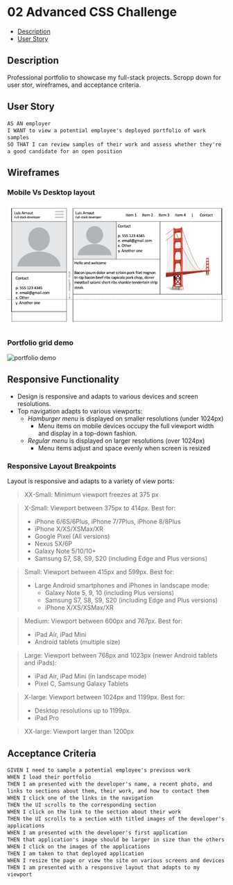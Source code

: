 # 02 Advanced CSS Challenge

* [Description](#Description)
* [User Story](#User-Story)

## Description
Professional portfolio to showcase my full-stack projects. Scropp down for user stor, wireframes, and acceptance criteria.

## User Story
```
AS AN employer
I WANT to view a potential employee's deployed portfolio of work samples
SO THAT I can review samples of their work and assess whether they're a good candidate for an open position
```

## Wireframes

### Mobile Vs Desktop layout
![header wireframe](./assets/images/challenge-two-wireframe.png)

### Portfolio grid demo 
![portfolio demo](./assets/images/02-advanced-css-homework-demo.gif)

## Responsive Functionality

- Design is responsive and adapts to various devices and screen resolutions. 
- Top navigation adapts to various viewports:
  - _Hamburger menu_ is displayed on smaller resolutions (under 1024px)
    - Menu items on mobile devices occupy the full viewport width and display in a top-down fashion.
  - _Regular menu_ is displayed on larger resolutions (over 1024px)
    - Menu items adjust and space evenly when screen is resized
  

### Responsive Layout Breakpoints
Layout is responsive and adapts to a variety of view ports:
> XX-Small: Minimum viewport freezes at 375 px

> X-Small: Viewport between 375px to 414px. Best for:
> - iPhone 6/6S/6Plus, iPhone 7/7Plus, iPhone 8/8Plus
> - iPhone X/XS/XSMax/XR
> - Google Pixel (All versions) 
> - Nexus 5X/6P 
> - Galaxy Note 5/10/10+ 
> - Samsung S7, S8, S9, S20 (including Edge and Plus versions)

> Small: Viewport between 415px and 599px. Best for: 
> - Large Android smartphones and iPhones in landscape mode:
>   - Galaxy Note 5, 9, 10 (including Plus versions)
>   - Samsung S7, S8, S9, S20 (including Edge and Plus versions) 
>   - iPhone X/XS/XSMax/XR

> Medium: Viewport between 600px and 767px. Best for:
> - iPad Air, iPad Mini
> - Android tablets (multiple size)

> Large: Viewport between 768px and 1023px (newer Android tablets and iPads):
> - iPad Air, iPad Mini (in landscape mode)
> - Pixel C, Samsung Galaxy Tablets

> X-large: Viewport between 1024px and 1199px. Best for:
> - Desktop resolutions up to 1199px.
> - iPad Pro

> XX-large: Viewport larger than 1200px


## Acceptance Criteria
```
GIVEN I need to sample a potential employee's previous work
WHEN I load their portfolio
THEN I am presented with the developer's name, a recent photo, and links to sections about them, their work, and how to contact them
WHEN I click one of the links in the navigation
THEN the UI scrolls to the corresponding section
WHEN I click on the link to the section about their work
THEN the UI scrolls to a section with titled images of the developer's applications
WHEN I am presented with the developer's first application
THEN that application's image should be larger in size than the others
WHEN I click on the images of the applications
THEN I am taken to that deployed application
WHEN I resize the page or view the site on various screens and devices
THEN I am presented with a responsive layout that adapts to my viewport
```